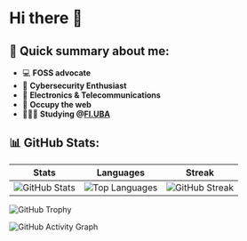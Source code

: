 # Hi there 👋
## 📝 Quick summary about me:
- 💻 **FOSS advocate**
- 🔐 **Cybersecurity Enthusiast** 
- 📡 **Electronics & Telecommunications**    
- 🏴 **Occupy the web**
- 👩🏻‍💻 **Studying @[FI.UBA](https://www.fi.uba.ar/grado/carreras/ingenieria-en-informatica/plan-de-estudios)**
## 📊 GitHub Stats:
 
| Stats | Languages | Streak |
|-------|-----------|--------|
| ![GitHub Stats](https://github-readme-stats.vercel.app/api?username=qbixxx&show_icons=true&theme=cobalt&include_all_commits=true&count_private=true) | ![Top Languages](https://github-readme-stats.vercel.app/api/top-langs/?username=qbixxx&layout=compact&theme=cobalt) | ![GitHub Streak](https://github-readme-streak-stats.herokuapp.com/?user=qbixxx&theme=cobalt)

![GitHub Trophy](https://github-profile-trophy.vercel.app/?username=qbixxx&theme=cobalt)

![GitHub Activity Graph](https://activity-graph.herokuapp.com/graph?username=qbixxx&theme=midnight-purple)
